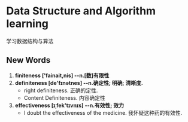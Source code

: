 # Data Structure and Algorithm learning 
学习数据结构与算法



## New Words
1. **finiteness ['fainait,nis] --n.[数]有限性**
1. **definiteness [de'fɪnətnes] --n.确定性; 明确; 清晰度.**
    + right definiteness. 正确的定性.
    + Content Definiteness. 内容确定性
1. **effectiveness [ɪˌfek'tɪvnɪs] --n.有效性; 效力**
    + I doubt the effectiveness of the medicine.
      我怀疑这种药的有效性.
